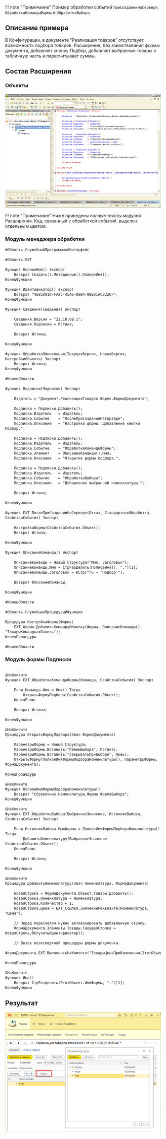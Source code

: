 !!! note "Примечание"
    Пример обработки событий `ПриСозданииНаСервере`, `ОбработкаКомандыФормы` и `ОбработкаВыбора`

## Описание примера

В Конфигурации, в документе "Реализация товаров" отсутствует возможность подбора товаров. Расширение, без заимствования формы документа, добавляет кнопку Подбор, добавляет выбранные товары в табличную часть и пересчитывает суммы. 

## Состав Расширения

### Объекты

![Screenshot](../../img/%D0%94%D0%BE%D0%B1%D0%B0%D0%B2%D0%BB%D0%B5%D0%BD%D0%B8%D0%B5%20%D0%BF%D0%BE%D0%B4%D0%B1%D0%BE%D1%80%D0%B0%20%D0%B2%20%D0%9A%D0%BE%D0%BD%D1%84%D0%B8%D0%B3%D1%83%D1%80%D0%B0%D1%82%D0%BE%D1%80%D0%B5.png)

!!! note "Примечание"
    Ниже приведены полные тексты модулей Расширения. Код, связанный с обработкой событий, выделен отдельным цветом.

### Модуль менеджера обработки

``` bsl hl_lines="16 28-50 52-57" linenums="1"
#Область СлужебныйПрограммныйИнтерфейс

#Область ЕХТ

Функция ПолноеИмя() Экспорт
	Возврат Создать().Метаданные().ПолноеИмя();
КонецФункции

Функция Идентификатор() Экспорт
	Возврат "4E85D010-FA2C-45A6-88B4-88E01AC8226F";
КонецФункции

Функция Сведения(Сведения) Экспорт
	
	Сведения.Версия	= "22.10.08.1";
	Сведения.Подписки = Истина;
	
	Возврат Истина;
	
КонецФункции	

Функция ОбработкаОбновления(ТекущаяВерсия, НоваяВерсия, НастройкиОбъекта) Экспорт 
	Возврат Истина;
КонецФункции

#КонецОбласти

Функция Подписки(Подписки) Экспорт
	
	Издатель = "Документ.РеализацияТоваров.Форма.ФормаДокумента";
	
	Подписка = Подписки.Добавить();
	Подписка.Издатель 	= Издатель;
	Подписка.Событие 	= "ПослеПриСозданииНаСервере";
	Подписка.Описание	= "Настройка формы: Добавление кнопки Подбор.";
	
	Подписка = Подписки.Добавить();
	Подписка.Издатель 	= Издатель;
	Подписка.Событие 	= "ОбработкаКомандыФормы";
	Подписка.Элемент 	= ОписаниеКоманды().Имя;
	Подписка.Описание	= "Открытие формы подбора.";
	
	Подписка = Подписки.Добавить();
	Подписка.Издатель 	= Издатель;
	Подписка.Событие 	= "ОбработкаВыбора";
	Подписка.Описание	= "Добавление выбранной номенклатуры.";
	
	Возврат Истина;
	
КонецФункции

Функция ЕХТ_ПослеПриСозданииНаСервере(Отказ, СтандартнаяОбработка, СвойстваСобытия) Экспорт
	
	НастройкаФормы(СвойстваСобытия.Объект);
	Возврат Истина;
	
КонецФункции	

Функция ОписаниеКоманды() Экспорт
	
	ОписаниеКоманды = Новый Структура("Имя, Заголовок");
	ОписаниеКоманды.Имя = СтрРазделить(ПолноеИмя(), ".")[1];
	ОписаниеКоманды.Заголовок = НСтр("ru = 'Подбор'");
	
	Возврат ОписаниеКоманды;
	
КонецФункции

#КонецОбласти

#Область СлужебныеПроцедурыИФункции

Процедура НастройкаФормы(Форма)
	ЕХТ_Форма.ДобавитьКомандуИКнопку(Форма, ОписаниеКоманды(), "ТоварыКоманднаяПанель");
КонецПроцедуры

#КонецОбласти
```

### Модуль формы Подписки

``` bsl hl_lines="1-10 27-36" linenums="1"

&НаКлиенте
Функция ЕХТ_ОбработкаКомандыФормы(Команда, СвойстваСобытия) Экспорт
	
	Если Команда.Имя = Имя() Тогда
		ОткрытьФормуПодбора(СвойстваСобытия.Объект);
	КонецЕсли;
	
	Возврат Истина;
	
КонецФункции

&НаКлиенте
Процедура ОткрытьФормуПодбора(Знач ФормаДокумента)
	
	ПараметрыФормы = Новый Структура;
	ПараметрыФормы.Вставить("РежимВыбора", Истина);
	ПараметрыФормы.Вставить("ЗакрыватьПриВыборе", Ложь);
	ОткрытьФорму(ПолноеИмяФормыПодбораНоменклатуры(), ПараметрыФормы, ФормаДокумента);
	
КонецПроцедуры

&НаКлиенте
Функция ПолноеИмяФормыПодбораНоменклатуры()
	Возврат "Справочник.Номенклатура.Форма.ФормаВыбора";	
КонецФункции

&НаКлиенте
Функция ЕХТ_ОбработкаВыбора(ВыбранноеЗначение, ИсточникВыбора, СвойстваСобытия) Экспорт
	
	Если ИсточникВыбора.ИмяФормы = ПолноеИмяФормыПодбораНоменклатуры() Тогда
		ДобавитьНоменклатуру(ВыбранноеЗначение, СвойстваСобытия.Объект);
	КонецЕсли;	
	
	Возврат Истина;
	
КонецФункции

&НаКлиенте
Процедура ДобавитьНоменклатуру(Знач Номенклатура, ФормаДокумента)
	
	НоваяСтрока = ФормаДокумента.Объект.Товары.Добавить();
	НоваяСтрока.Номенклатура = Номенклатура;
	НоваяСтрока.Количество = 1;
	НоваяСтрока.Цена = ЕХТ_Ссылка.ЗначениеРеквизита(Номенклатура, "Цена");
	
	// Перед пересчетом нужно активизировать добавленную строку.
	ФормаДокумента.Элементы.Товары.ТекущаяСтрока = НоваяСтрока.ПолучитьИдентификатор();
	
	// Вызов неэкспортной процедуры формы документа.
	ФормаДокумента.ЕХТ_ВыполнитьНаКлиенте("ТоварыЦенаПриИзменении(ЭтотОбъект.Элементы.ТоварыЦена)");
	
КонецПроцедуры	

&НаКлиенте
Функция Имя()
	Возврат СтрРазделить(ЭтотОбъект.ИмяФормы, ".")[1];
КонецФункции
``` 

## Результат

![Screenshot](../../img/%D0%9F%D0%BE%D0%B4%D0%B1%D0%BE%D1%80%20%D0%B2%20%D0%9F%D1%80%D0%B5%D0%B4%D0%BF%D1%80%D0%B8%D1%8F%D1%82%D0%B8%D0%B8.png)